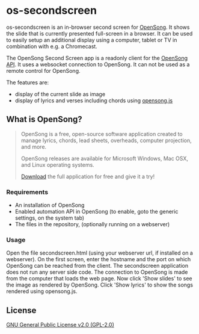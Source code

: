 # os-secondscreen
os-secondscreen is an in-browser second screen for [OpenSong](http://opensong.org). It shows the slide that is currently presented full-screen in a browser. It can be used to easily setup an additional display using a computer, tablet or TV in combination with e.g. a Chromecast.

The OpenSong Second Screen app is a readonly client for the [OpenSong API](http://opensong.org/pages/api.html). It uses a websocket connection to OpenSong. It can not be used as a remote control for OpenSong.

The features are:
- display of the current slide as image
- display of lyrics and verses including chords using [opensong.js](https://github.com/deepflame/opensong.js)


## What is OpenSong?

> OpenSong is a free, open-source software application created to manage lyrics, chords, lead sheets, overheads, computer projection, and more.
>
> OpenSong releases are available for Microsoft Windows, Mac OSX, and Linux operating systems.
>
> [Download](http://opensong.org/d/downloads) the full application for free and give it a try!


### Requirements

  - An installation of OpenSong
  - Enabled automation API in OpenSong (to enable, goto the generic settings, on the system tab)
  - The files in the repository, (optionally running on a webserver)

### Usage

Open the file secondscreen.html (using your webserver url, if installed on a webserver).
On the first screen, enter the hostname and the port on which OpenSong can be reached from the client. The secondscreen application does not run any server side code. The connection to OpenSong is made from the computer that loads the web page. Now click 'Show slides' to see the image as rendered by OpenSong. Click 'Show lyrics' to show the songs rendered using opensong.js.


## License

[GNU General Public License v2.0 (GPL-2.0)](http://opensource.org/licenses/gpl-2.0.php)

